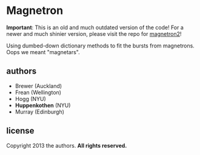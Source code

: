 Magnetron
=============

**Important**: This is an old and much outdated version of the code!
For a newer and much shinier version, please visit the repo for 
[magnetron2](https://github.com/dhuppenkothen/magnetron2)!

Using dumbed-down dictionary methods to fit the bursts from magnetrons.
Oops we meant "magnetars".

authors
-------
- Brewer (Auckland)
- Frean (Wellington)
- Hogg (NYU)
- **Huppenkothen** (NYU)
- Murray (Edinburgh)

license
-------
Copyright 2013 the authors.  **All rights reserved.**